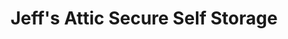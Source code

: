 ---
title: "Jeff's Attic Secure Self Storage"
url: /niagara-falls/jeffs-attic-secure-self-storage/
shop: storage rental
---